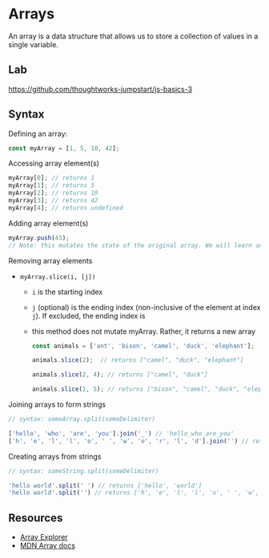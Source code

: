 # Arrays

An array is a data structure that allows us to store a collection of values in a single variable.

## Lab

https://github.com/thoughtworks-jumpstart/js-basics-3

## Syntax

Defining an array:

```javascript
const myArray = [1, 5, 10, 42];
```

Accessing array element\(s\)

```javascript
myArray[0]; // returns 1
myArray[1]; // returns 5
myArray[2]; // returns 10
myArray[3]; // returns 42
myArray[4]; // returns undefined
```

Adding array element\(s\)

```javascript
myArray.push(43);
// Note: this mutates the state of the original array. We will learn another way of doing this in the ES6 chapter that does not mutate the original array
```

Removing array elements

* `myArray.slice(i, [j])` 
  * `i` is the starting index
  * `j` \(optional\) is the ending index \(non-inclusive of the element at index `j`\). If excluded, the ending index is
  * this method does not mutate myArray. Rather, it returns a new array

	```javascript
	const animals = ['ant', 'bison', 'camel', 'duck', 'elephant'];

	animals.slice(2);  // returns ["camel", "duck", "elephant"]

	animals.slice(2, 4); // returns ["camel", "duck"]

	animals.slice(1, 5); // returns ["bison", "camel", "duck", "elephant"]
	```

Joining arrays to form strings

```javascript
// syntax: someArray.split(someDelimiter)

['hello', 'who', 'are', 'you'].join('_') // 'hello_who_are_you'
['h', 'e', 'l', 'l', 'o', ' ', 'w', 'o', 'r', 'l', 'd'].join('') // returns 'hello world'
```

Creating arrays from strings

```javascript
// syntax: someString.split(someDelimiter)

'hello world'.split(' ') // returns ['hello', 'world']
'hello world'.split('') // returns ['h', 'e', 'l', 'l', 'o', ' ', 'w', 'o', 'r', 'l', 'd']
```

## Resources

* [Array Explorer](https://sdras.github.io/array-explorer/)
* [MDN Array docs](https://developer.mozilla.org/en-US/docs/Web/JavaScript/Reference/Global_Objects/Array/prototype)
